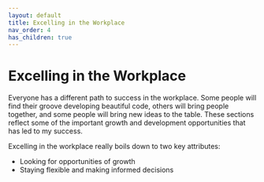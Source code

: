 ```yaml
---
layout: default
title: Excelling in the Workplace
nav_order: 4
has_children: true
---
```


# Excelling in the Workplace

Everyone has a different path to success in the workplace. Some people will find their groove developing beautiful code, others will bring people together, and some people will bring new ideas to the table. These sections reflect some of the important growth and development opportunities that has led to my success.

Excelling in the workplace really boils down to two key attributes:

* Looking for opportunities of growth
* Staying flexible and making informed decisions

